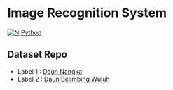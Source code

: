 # Image Recognition System

[![N|Python](https://www.python.org/static/img/python-logo@2x.png)](https://www.python.org)


##  Dataset Repo

- Label 1 : [Daun Nangka](https://github.com/Taufik322/image-recognition-system/tree/main/dataset/daun%20nangka) 
- Label 2 : [Daun Belimbing Wuluh](https://github.com/Taufik322/image-recognition-system/tree/main/dataset/daun%20belimbing%20wuluh)
